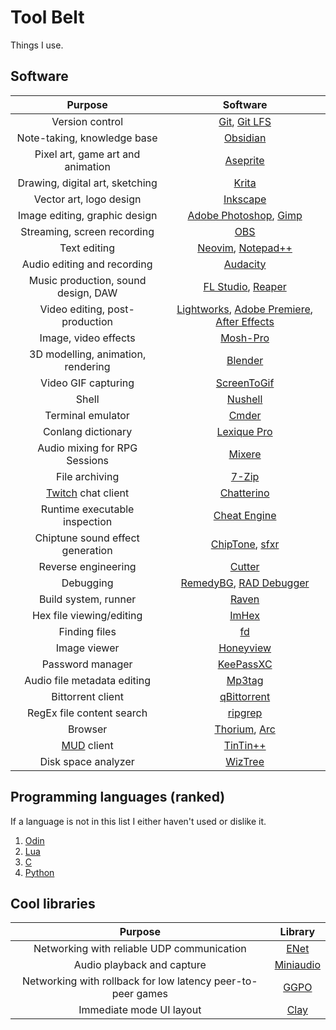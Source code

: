 # Tool Belt

Things I use.

## Software

| Purpose | Software |
| :-----: | :------: |
| Version control | [Git](https://git-scm.com), [Git LFS](https://git-lfs.com/) |
| Note-taking, knowledge base | [Obsidian](https://obsidian.md) |
| Pixel art, game art and animation | [Aseprite](https://www.aseprite.org) |
| Drawing, digital art, sketching | [Krita](https://krita.org/en/) |
| Vector art, logo design | [Inkscape](https://inkscape.org) |
| Image editing, graphic design | [Adobe Photoshop](https://www.adobe.com/products/photoshop.html), [Gimp](https://www.gimp.org/) |
| Streaming, screen recording | [OBS](https://obsproject.com) |
| Text editing | [Neovim](https://neovim.io), [Notepad++](https://notepad-plus-plus.org/) |
| Audio editing and recording | [Audacity](https://www.audacityteam.org) |
| Music production, sound design, DAW | [FL Studio](https://www.image-line.com/fl-studio/), [Reaper](https://www.reaper.fm/) |
| Video editing, post-production | [Lightworks](https://lwks.com/), [Adobe Premiere](https://www.adobe.com/products/premiere.html), [After Effects](https://www.adobe.com/products/aftereffects.html) |
| Image, video effects | [Mosh-Pro](https://moshpro.app/) |
| 3D modelling, animation, rendering | [Blender](https://www.blender.org) |
| Video GIF capturing | [ScreenToGif](https://github.com/NickeManarin/ScreenToGif/) |
| Shell | [Nushell](http://www.nushell.sh) |
| Terminal emulator | [Cmder](https://cmder.app/) |
| Conlang dictionary | [Lexique Pro](https://software.sil.org/lexiquepro/) |
| Audio mixing for RPG Sessions | [Mixere](https://mixere.sourceforge.net/) |
| File archiving | [7-Zip](https://www.7-zip.org/) |
| [Twitch](https://www.twitch.tv/) chat client | [Chatterino](https://chatterino.com/) |
| Runtime executable inspection | [Cheat Engine](https://www.cheatengine.org/) |
| Chiptune sound effect generation | [ChipTone](https://sfbgames.itch.io/chiptone), [sfxr](https://www.drpetter.se/) |
| Reverse engineering | [Cutter](https://cutter.re/) |
| Debugging | [RemedyBG](https://remedybg.handmade.network/), [RAD Debugger](https://github.com/EpicGamesExt/raddebugger) |
| Build system, runner | [Raven](https://github.com/volatusveritas/raven) |
| Hex file viewing/editing | [ImHex](https://github.com/WerWolv/ImHex) |
| Finding files | [fd](https://github.com/sharkdp/fd) |
| Image viewer | [Honeyview](https://en.bandisoft.com/honeyview/) |
| Password manager | [KeePassXC](https://keepassxc.org/) |
| Audio file metadata editing | [Mp3tag](https://www.mp3tag.de/en/) |
| Bittorrent client | [qBittorrent](https://www.qbittorrent.org/) |
| RegEx file content search | [ripgrep](https://github.com/BurntSushi/ripgrep) |
| Browser | [Thorium](https://thorium.rocks/), [Arc](https://arc.net/) |
| [MUD](https://en.wikipedia.org/wiki/Multi-user_dungeon) client | [TinTin++](https://tintin.mudhalla.net/) |
| Disk space analyzer | [WizTree](https://diskanalyzer.com/) |

## Programming languages (ranked)

If a language is not in this list I either haven't used or dislike it.

1. [Odin](https://odin-lang.org/)
2. [Lua](https://www.lua.org/)
3. [C](https://en.wikipedia.org/wiki/C_(programming_language))
4. [Python](https://www.python.org/)

## Cool libraries

| Purpose | Library |
| :-----: | :-----: |
| Networking with reliable UDP communication | [ENet](http://enet.bespin.org/index.html) |
| Audio playback and capture | [Miniaudio](https://miniaud.io/index.html) |
| Networking with rollback for low latency peer-to-peer games | [GGPO](https://www.ggpo.net/) |
| Immediate mode UI layout | [Clay](https://www.nicbarker.com/clay) |
